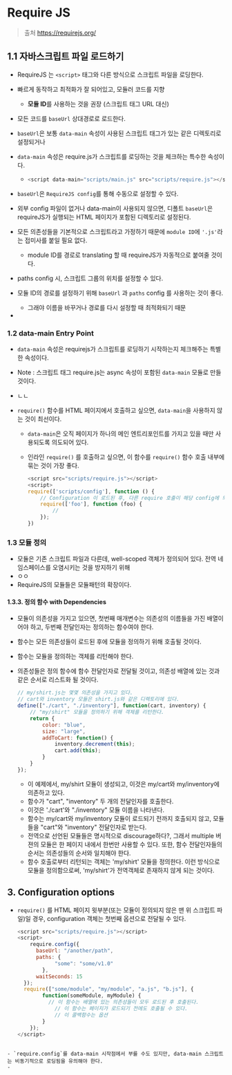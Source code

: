 # Require JS

>  출처 https://requirejs.org/



## 1.1 자바스크립트 파일 로드하기

- RequireJS 는 `<script>` 태그와 다른 방식으로 스크립트 파일을 로딩한다.

- 빠르게 동작하고 최적화가 잘 되어있고, 모듈러 코드를 지향

  - **모듈 ID**를 사용하는 것을 권장 (스크립트 태그 URL 대신)

- 모든 코드를 `baseUrl` 상대경로로 로드한다.

- `baseUrl`은 보통 `data-main` 속성이 사용된 스크립트 태그가 있는 같은 디렉토리로 설정되거나 

- `data-main` 속성은 require.js가 스크립트를 로딩하는 것을 체크하는 특수한 속성이다.

  - ```js
    <script data-main="scripts/main.js" src="scripts/require.js"></script>
    ```

- `baseUrl`은 `RequireJS config`를 통해 수동으로 설정할 수 있다.

- 외부 config 파일이 없거나 data-main이 사용되지 않으면, 디폴트 `baseUrl`은 requireJS가 실행되는 HTML 페이지가 포함된 디렉토리로 설정된다.

- 모든 의존성들을 기본적으로 스크립트라고 가정하기 때문에 `module ID`에 `'.js'`라는 접미사를 붙일 필요 없다.

  - module ID를 경로로 translating 할 때 requireJS가 자동적으로 붙여줄 것이다.

- paths config 시, 스크립트 그룹의 위치를 설정할 수 있다.




- 모듈 ID의 경로를 설정하기 위해 `baseUrl` 과 `paths` config 를 사용하는 것이 좋다.
  - 그래야 이름을 바꾸거나 경로를 다시 설정할 때 최적화되기 때문
- 



### 1.2 data-main Entry Point

- `data-main` 속성은 requirejs가 스크립트를 로딩하기 시작하는지 체크해주는 특별한 속성이다.

- Note : 스크립트 태그 require.js는 async 속성이 포함된  `data-main` 모듈로 만들 것이다.

- ㄴㄴ

- `require()` 함수를 HTML 페이지에서 호출하고 싶으면, `data-main`을 사용하지 않는 것이 최선이다.

  - `data-main`은 오직 페이지가 하나의 메인 엔트리포인트를 가지고 있을 때만 사용되도록 의도되어 있다.

  - 인라인 `require()` 를 호출하고 싶으면, 이 함수를 `require()` 함수 호출 내부에 묶는 것이 가장 좋다.

    ```js
    <script src="scripts/require.js"></script>
    <script>
    require(['scripts/config'], function () {
        // Configuration 이 로드된 후, 다른 require 호출이 해당 config에 의존하여 호출하게 된다.
        require(['foo'], function (foo) {
            //
        });
    })
    ```



### 1.3 모듈 정의

- 모듈은 기존 스크립트 파일과 다른데, well-scoped 객체가 정의되어 있다. 전역 네임스페이스를 오염시키는 것을 방지하기 위해
- ㅇㅇ
- RequireJS의 모듈들은 모듈패턴의 확장이다.



#### 1.3.3. 정의 함수 with Dependencies

- 모듈이 의존성을 가지고 있으면, 첫번째 매개변수는 의존성의 이름들을 가진 배열이어야 하고, 두번째 전달인자는 정의하는 함수여야 한다.

- 함수는 모든 의존성들이 로드된 후에 모듈을 정의하기 위해 호출될 것이다.

- 함수는 모듈을 정의하는 객체를 리턴해야 한다.

- 의존성들은 정의 함수에 함수 전달인자로 전달될 것이고, 의존성 배열에 있는 것과 같은 순서로 리스트화 될 것이다.

  ```javascript
  // my/shirt.js는 몇몇 의존성을 가지고 있다.
  // cart와 inventory 모듈은 shirt.js와 같은 디렉토리에 있다.
  define(["./cart", "./inventory"], function(cart, inventory) {
      // "my/shirt" 모듈을 정의하기 위해 객체를 리턴한다.
      return {
          color: "blue",
          size: "large",
          addToCart: function() {
              inventory.decrement(this);
              cart.add(this);
          }
      }
  });
  ```

  - 이 예제에서, my/shirt 모듈이 생성되고, 이것은 my/cart와 my/inventory에 의존하고 있다.
  - 함수가 "cart", "inventory" 두 개의 전달인자를 호출한다.
  - 이것은 './cart'와 "./inventory" 모듈 이름을 나타낸다.
  - 함수는 my/cart와 my/inventory 모듈이 로드되기 전까지 호출되지 않고, 모듈들을 "cart"와 "inventory" 전달인자로 받는다.
  - 전역으로 선언된 모듈들은 명시적으로 discourage하다?, 그래서 multiple 버젼의 모듈은 한 페이지 내에서 한번만 사용할 수 있다. 또한, 함수 전달인자들의 순서는 의존성들의 순서와 일치해야 한다.
  - 함수 호출로부터 리턴되는 객체는 'my/shirt' 모듈을 정의한다. 이런 방식으로 모듈을 정의함으로써, 'my/shirt'가 전역객체로 존재하지 않게 되는 것이다.





## 3. Configuration options

- `require()` 를 HTML 페이지 윗부분(또는 모듈이 정의되지 않은 맨 위 스크립트 파일)일 경우, configuration 객체는 첫번째 옵션으로 전달될 수 있다.
  
  ```javascript
  <script src="scripts/require.js"></script>
  <script>
      require.config({
      	baseUrl: "/another/path",
  	    paths: {
              "some": "some/v1.0"
          },
      	waitSeconds: 15
  	});
  	require(["some/module", "my/module", "a.js", "b.js"], {
          function(someModule, myModule) {
          	// 이 함수는 배열에 있는 의존성들이 모두 로드된 후 호출된다.
              // 이 함수는 페이지가 로드되기 전에도 호출될 수 있다.
              // 이 콜백함수는 옵션
          }
      });
  </script>
```
  
- `require.config`를 data-main 시작점에서 부를 수도 있지만, data-main 스크립트는 비동기적으로 로딩됨을 유의해야 한다.
- 

